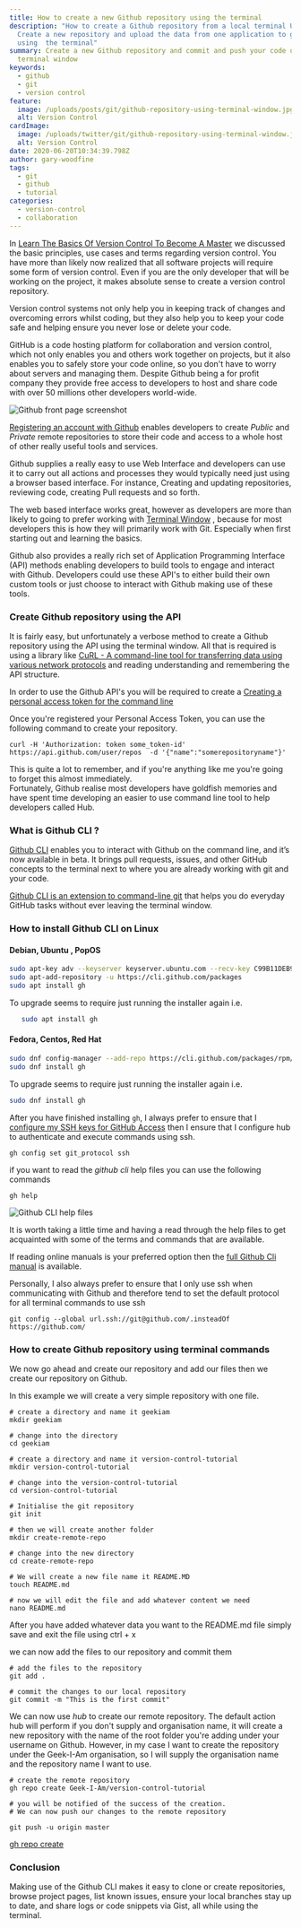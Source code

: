 ```yaml
---
title: How to create a new Github repository using the terminal
description: "How to create a Github repository from a local terminal Update :
  Create a new repository and upload the data from one application to github all
  using  the terminal"
summary: Create a new Github repository and commit and push your code using the
  terminal window
keywords:
  - github
  - git
  - version control
feature:
  image: /uploads/posts/git/github-repository-using-terminal-window.jpg
  alt: Version Control
cardImage:
  image: /uploads/twitter/git/github-repository-using-terminal-window.jpg
  alt: Version Control
date: 2020-06-20T10:34:39.798Z
author: gary-woodfine
tags:
  - git
  - github
  - tutorial
categories:
  - version-control
  - collaboration
---
```

In [Learn The Basics Of Version Control To Become A Master](https://geekiam.io/learn-the-basics-of-version-control-to-become-a-master/) we 
discussed the basic principles, use cases and terms regarding version control. You have more than likely now realized 
that all software projects will require some form of version control.  Even if you are the only developer that will be 
working on the project, it makes absolute sense to create a version control repository.

Version control systems not only help you in keeping track of changes and overcoming errors whilst coding, but they also
 help you to keep your code safe and helping ensure you never lose or delete your code.  

GitHub is a code hosting platform for collaboration and version control, which not only enables you and others work 
together on projects, but it also enables you to safely store your code online, so you don't have to worry about servers
 and managing them. Despite Github being a for profit company they provide free access to developers to host and share 
 code with over 50 millions other developers world-wide.

![Github front page screenshot](/uploads/github-screenshot.png "Github front page screenshot")

[Registering an account with Github](https://github.com/) enables developers to create *Public* and *Private* remote 
repositories to store their code and access to a whole host of other really useful tools and services.

Github supplies a really easy to use Web Interface and developers can use it to carry out all actions and processes 
they would typically need just using a browser based interface.  For instance, Creating and updating repositories, 
reviewing code, creating Pull requests and so forth.  

The web based interface works great, however as developers are more than likely to going to prefer working with [Terminal Window](https://geekiam.io/what-is-a-terminal-window/ "What is a terminal window") , because 
for most developers this is how they will primarily work with Git. Especially when first starting out and learning 
the basics.

Github also provides a really rich set of Application Programming Interface (API) methods enabling developers to 
build tools to engage and interact with Github. Developers could use these API's to either build their own custom tools
 or just choose to interact with Github making use of these tools.

### Create Github repository using the API

It is fairly easy, but unfortunately a verbose method to create a Github repository using the API using the terminal
 window. All that is required is using a library like [CuRL - A command-line tool for transferring data using various network protocols](https://curl.haxx.se/) 
 and reading understanding and remembering the API structure.

In order to use the Github API's you will be required to create a [Creating a personal access token for the command line](https://help.github.com/en/github/authenticating-to-github/creating-a-personal-access-token-for-the-command-line) 

Once you're registered your Personal Access Token, you can use the following command to create your repository.

```shell
curl -H 'Authorization: token some_token-id' https://api.github.com/user/repos  -d '{"name":"somerepositoryname"}'
```

This is quite a lot to remember, and if you're anything like me you're going to forget this almost immediately.  
Fortunately, Github realise most developers have goldfish memories and have spent time developing an easier to use 
command line tool to help developers called Hub.

### What is Github CLI ?

[Github CLI](https://geekiam.io/how-to-install-github-cli-on-linux/ "How To Install Github Cli On Linux") enables you 
to interact with Github on the command line, and it’s now available in beta. It brings pull requests, issues, and 
other GitHub concepts to the terminal next to where you are already working with git and your code.

[Github CLI is an extension to command-line git](https://cli.github.com/manual/) that helps you do everyday GitHub 
tasks without ever leaving the terminal window.  

### How to install Github CLI on Linux

#### Debian, Ubuntu , PopOS

```sh
sudo apt-key adv --keyserver keyserver.ubuntu.com --recv-key C99B11DEB97541F0
sudo apt-add-repository -u https://cli.github.com/packages
sudo apt install gh

```
To upgrade seems to require just running the installer again i.e.
```sh
   sudo apt install gh
```

#### Fedora, Centos, Red Hat
```sh
sudo dnf config-manager --add-repo https://cli.github.com/packages/rpm/gh-cli.repo
sudo dnf install gh
```
To upgrade seems to require just running the installer again i.e.

```sh
sudo dnf install gh
```


After you have finished installing `gh`, I always prefer to ensure that I [configure my SSH keys for GitHub Access](https://garywoodfine.com/setting-up-ssh-keys-for-github-access/) then I ensure that I configure hub to authenticate and execute commands using ssh.

```shell
gh config set git_protocol ssh
```

if you want to read the *github cli* help files you can use the following commands

```shell
gh help
```

![Github CLI help files](/uploads/github-cli.png "Github CLI help files")

It is worth taking a little time and having a read through the help files to get acquainted with some of the terms 
and commands that are available. 

If reading online manuals is your preferred option then the [full Github Cli manual](https://cli.github.com/manual/) is 
available.

Personally, I also always prefer to ensure that I only use ssh when communicating with Github and therefore tend to set 
the default protocol for all terminal commands to use ssh

```shell script
git config --global url.ssh://git@github.com/.insteadOf https://github.com/
```

### How to create Github repository using terminal commands

We now go ahead and create our repository and add our files then we create our repository on Github. 

In this example we will create a very simple repository with one file.  

```shell
# create a directory and name it geekiam
mkdir geekiam

# change into the directory
cd geekiam

# create a directory and name it version-control-tutorial
mkdir version-control-tutorial

# change into the version-control-tutorial
cd version-control-tutorial

# Initialise the git repository
git init

# then we will create another folder
mkdir create-remote-repo

# change into the new directory
cd create-remote-repo

# We will create a new file name it README.MD
touch README.md

# now we will edit the file and add whatever content we need
nano README.md
```

After you have added whatever data you want to the README.md file simply save and exit the file using ctrl + x

we can now add the files to our repository and commit them

```shell
# add the files to the repository
git add .

# commit the changes to our local repository
git commit -m "This is the first commit"
```

We can now use *hub* to create our remote repository.  The default action hub will perform if you don't supply and 
organisation name, it will create a new repository with the name of the root folder you're adding under your username 
on Github.  However, in my case I want to create the repository  under the Geek-I-Am organisation, so I will supply the
 organisation name and the repository name I want to use.

```shell
# create the remote repository
gh repo create Geek-I-Am/version-control-tutorial

# you will be notified of the success of the creation.
# We can now push our changes to the remote repository

git push -u origin master
```

[gh repo create](https://cli.github.com/manual/gh_repo_create)

### Conclusion

Making use of the Github CLI makes it easy to clone or create repositories, browse project pages, list known issues, 
ensure your local branches stay up to date, and share logs or code snippets via Gist, all while using the terminal.

